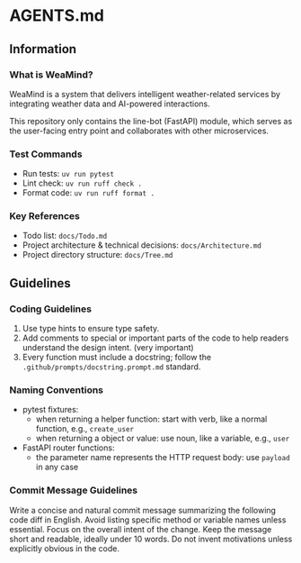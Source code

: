# AGENTS.md

## Information

### What is WeaMind?

WeaMind is a system that delivers intelligent weather-related services by integrating weather data and AI-powered interactions.

This repository only contains the line-bot (FastAPI) module, which serves as the user-facing entry point and collaborates with other microservices.

### Test Commands

- Run tests: `uv run pytest`
- Lint check: `uv run ruff check .`
- Format code: `uv run ruff format .`

### Key References

- Todo list: `docs/Todo.md`
- Project architecture & technical decisions: `docs/Architecture.md`
- Project directory structure: `docs/Tree.md`

## Guidelines

### Coding Guidelines

1. Use type hints to ensure type safety.
2. Add comments to special or important parts of the code to help readers understand the design intent. (very important)
3. Every function must include a docstring; follow the `.github/prompts/docstring.prompt.md` standard.

### Naming Conventions

- pytest fixtures:
  - when returning a helper function: start with verb, like a normal function, e.g., `create_user`
  - when returning a object or value: use noun, like a variable, e.g., `user`
- FastAPI router functions:
  - the parameter name represents the HTTP request body: use `payload` in any case

### Commit Message Guidelines

Write a concise and natural commit message summarizing the following code diff in English. Avoid listing specific method or variable names unless essential. Focus on the overall intent of the change. Keep the message short and readable, ideally under 10 words. Do not invent motivations unless explicitly obvious in the code.
